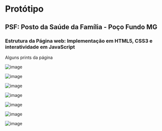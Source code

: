 <h1>Protótipo</h1>
<h2>PSF: Posto da Saúde da Família - Poço Fundo MG</h2>
<h3>Estrutura da Página web: Implementação em HTML5, CSS3 e interatividade em JavaScript</h3>

<p>Alguns prints da página</p>

![image](https://user-images.githubusercontent.com/84524010/207167419-633088e5-39e1-488e-b38a-4862f08e066b.png)

![image](https://user-images.githubusercontent.com/84524010/207167488-e5ed9fba-edf1-4fec-a040-b151ac100f71.png)

![image](https://user-images.githubusercontent.com/84524010/207167578-6c8d04aa-b2c2-4c67-a576-289a144357c4.png)

![image](https://user-images.githubusercontent.com/84524010/207167663-3cab9701-1391-439d-9202-faf1c8db6869.png)

![image](https://user-images.githubusercontent.com/84524010/207167722-eeb520b0-87e7-4181-9615-4663805efe3f.png)

![image](https://user-images.githubusercontent.com/84524010/207167784-f5f29a03-c930-4f62-9523-4d9646eff490.png)

![image](https://user-images.githubusercontent.com/84524010/207167830-378b4fca-1d76-43a8-8ee7-822c91e17984.png)
